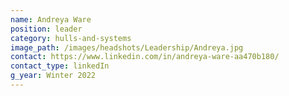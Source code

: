```yaml
---
name: Andreya Ware
position: leader
category: hulls-and-systems
image_path: /images/headshots/Leadership/Andreya.jpg
contact: https://www.linkedin.com/in/andreya-ware-aa470b180/
contact_type: linkedIn
g_year: Winter 2022
---
```

